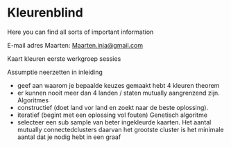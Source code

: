 # Kleurenblind
Here you can find all sorts of important information

E-mail adres Maarten:
Maarten.inja@gmail.com

Kaart kleuren eerste werkgroep sessies

Assumptie neerzetten in inleiding
- geef aan waarom je bepaalde keuzes gemaakt hebt
4 kleuren theorem
- er kunnen nooit meer dan 4 landen / staten mutually aangrenzend zijn. 
Algoritmes
- constructief (doet land vor land en zoekt naar de beste oplossing).
- iteratief (begint met een oplossing vol fouten)
Genetisch algoritme
- selecteer een sub sample van beter ingekleurde kaarten. 
Het aantal mutually connectedclusters daarvan het grootste cluster is het minimale aantal dat je nodig hebt in een graaf



